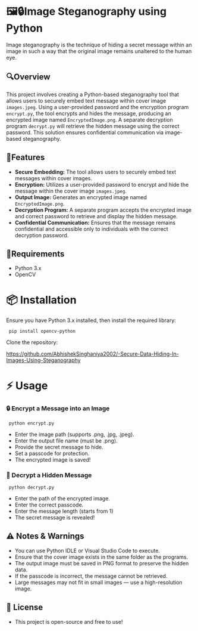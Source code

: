 # 🖼️🔒Image Steganography using Python

Image steganography is the technique of hiding a secret message within an image in such a way that the original image remains unaltered to the human eye.

## 🔍Overview

This project involves creating a Python-based steganography tool that allows users to securely embed text message within cover image `images.jpeg`. Using a user-provided password and the encryption program `encrypt.py`, the tool encrypts and hides the message, producing an encrypted image named `EncryptedImage.png`. A separate decryption program `decrypt.py` will retrieve the hidden message using the correct password. This solution ensures confidential communication via image-based steganography.

## 🚀Features

   - **Secure Embedding:** The tool allows users to securely embed text messages within cover images. 
   - **Encryption:** Utilizes a user-provided password to encrypt and hide the message within the cover image `images.jpeg`.
   - **Output Image:** Generates an encrypted image named `EncryptedImage.png`.
   - **Decryption Program:** A separate program accepts the encrypted image and correct password to retrieve and display the hidden message.
   - **Confidential Communication:** Ensures that the message remains confidential and accessible only to individuals with the correct decryption password.

## 🔧Requirements

   - Python 3.x
   - OpenCV
     
# 📦 Installation

Ensure you have Python 3.x installed, then install the required library:

     pip install opencv-python

Clone the repository:

https://github.com/AbhishekSinghaniya2002/-Secure-Data-Hiding-In-Images-Using-Steganography


# ⚡ Usage

### 🔒 Encrypt a Message into an Image

     python encrypt.py

   - Enter the image path (supports .png, .jpg, .jpeg).
   - Enter the output file name (must be .png).
   - Provide the secret message to hide.
   - Set a passcode for protection.
   - The encrypted image is saved!

### 🔑 Decrypt a Hidden Message

     python decrypt.py

   - Enter the path of the encrypted image.
   - Enter the correct passcode.
   - Enter the message length (starts from 1)
   - The secret message is revealed!

## ⚠️ Notes & Warnings

   - You can use Python IDLE or Visual Studio Code to execute.
   - Ensure that the cover image exists in the same folder as the programs.
   - The output image must be saved in PNG format to preserve the hidden data.
   - If the passcode is incorrect, the message cannot be retrieved.
   - Large messages may not fit in small images — use a high-resolution image.


## 📜 License

   - This project is open-source and free to use!




